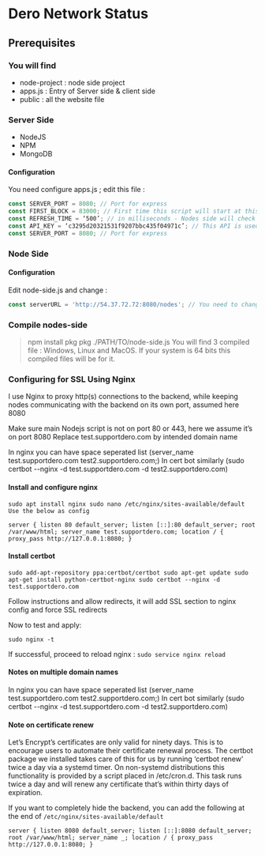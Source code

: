 # Dero Network Status

## Prerequisites

### You will find

* node-project : node side project
* apps.js : Entry of Server side & client side
* public : all the website file

### Server Side

* NodeJS
* NPM
* MongoDB

#### Configuration

You need configure apps.js ; edit this file :
```javascript
const SERVER_PORT = 8080; // Port for express
const FIRST_BLOCK = 83000; // First time this script will start at this block number and store data block in mongoDB.
const REFRESH_TIME = ‘500’; // in milliseconds - Nodes side will check their own daemon every REFRESH_TIME
const API_KEY = ‘c3295d20321531f9207bbc435f04971c’; // This API is used to geolocate nodes during their first connection. 
const SERVER_PORT = 8080; // Port for express
```


### Node Side

#### Configuration

Edit node-side.js and change : 
```javascript
const serverURL = 'http://54.37.72.72:8080/nodes'; // You need to change IP and PORT. You need to set same port like server side
```


### Compile nodes-side 

> npm install pkg
> pkg ./PATH/TO/node-side.js
> You will find 3 compiled file : Windows, Linux and MacOS. If your system is 64 bits this compiled files will be for it.

### Configuring for SSL Using Nginx

I use Nginx to proxy http(s) connections to the backend, while keeping nodes communicating with the backend on its own port, assumed here 8080

Make sure main Nodejs script is not on port 80 or 443, here we assume it’s on port 8080
Replace test.supportdero.com by intended domain name

In nginx you can have space seperated list (server_name test.supportdero.com test2.supportdero.com;)
In cert bot similarly (sudo certbot --nginx -d test.supportdero.com -d test2.supportdero.com)

#### Install and configure nginx

`sudo apt install nginx
sudo nano /etc/nginx/sites-available/default
Use the below as config`

`server {
    listen 80 default_server;
    listen [::]:80 default_server;
    root /var/www/html;
    server_name test.supportdero.com;
    location / {
            proxy_pass http://127.0.0.1:8080;
    }`

#### Install certbot

`sudo add-apt-repository ppa:certbot/certbot
sudo apt-get update
sudo apt-get install python-certbot-nginx
sudo certbot --nginx -d test.supportdero.com`

Follow instructions and allow redirects, it will add SSL section to nginx config and force SSL redirects

Now to test and apply:

`sudo nginx -t` 

If successful, proceed to reload nginx :  `sudo service nginx reload`

#### Notes on multiple domain names

In nginx you can have space seperated list (server_name test.supportdero.com test2.supportdero.com;)
In cert bot similarly (sudo certbot --nginx -d test.supportdero.com -d test2.supportdero.com)

#### Note on certificate renew

Let’s Encrypt’s certificates are only valid for ninety days. This is to encourage users to automate their certificate renewal process. The certbot package we installed takes care of this for us by running ‘certbot renew’ twice a day via a systemd timer. On non-systemd distributions this functionality is provided by a script placed in /etc/cron.d. This task runs twice a day and will renew any certificate that’s within thirty days of expiration.

If you want to completely hide the backend, you can add the following at the end of `/etc/nginx/sites-available/default`

`server {
    listen 8080 default_server;
    listen [::]:8080 default_server;
    root /var/www/html;
    server_name _;
    location / {
            proxy_pass http://127.0.0.1:8080;
    }`

    

